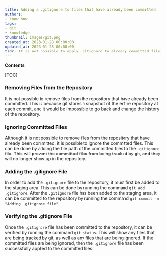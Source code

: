```yaml
---
title: Adding a .gitignore to files that have already been committed
authors:
- know_how
tags:
- git
- knowledge
thumbnail: images/git.png
created_at: 2023-01-28 00:00:00
updated_at: 2023-01-28 00:00:00
tldr: It is not possible to apply .gitignore to already committed files.
---
```


**Contents**

[TOC]

### Removing Files from the Repository

It is not possible to remove files from the repository that have already been committed. This is because git stores a snapshot of the entire repository at each commit, and it would be impossible to go back and change the history of the repository.

### Ignoring Committed Files

Although it is not possible to remove files from the repository that have already been committed, it is possible to ignore the committed files. This can be done by adding the file path of the committed files to the `.gitignore` file. This will prevent the committed files from being tracked by git, and they will no longer show up in the repository.

### Adding the .gitignore File

In order to add the `.gitignore` file to the repository, it must first be added to the staging area. This can be done by running the command `git add .gitignore`. After the `.gitignore` file has been added to the staging area, it can be committed to the repository by running the command `git commit -m "Adding .gitignore file"`.

### Verifying the .gitignore File

Once the `.gitignore` file has been committed to the repository, it can be verified by running the command `git status`. This will show any files that are being tracked by git, as well as any files that are being ignored. If the committed files are being ignored, then the `.gitignore` file has been successfully applied to the committed files.
